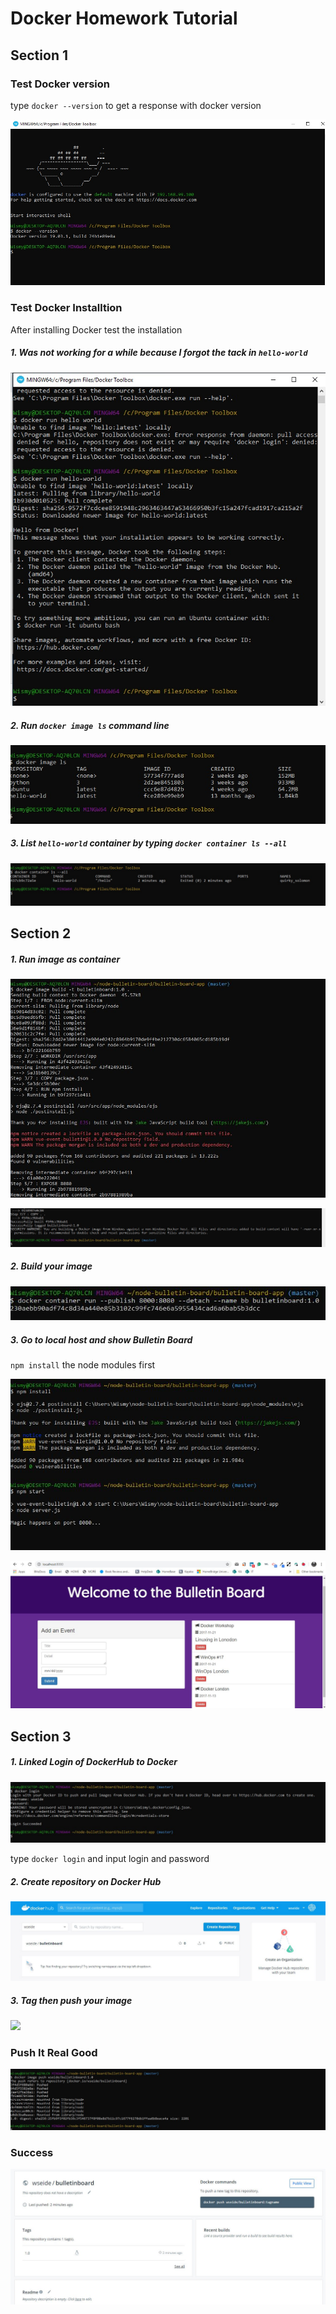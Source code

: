 # Docker Homework Tutorial

## Section 1

### Test Docker version

type `` docker --version `` to get a response with docker version

![](images/dockerversion.jpg)


### Test Docker Installtion

After installing Docker test the installation

##### 1. Was not working for a while because I forgot the tack  in  ``hello-world``

![](images/test1.jpg)

##### 2. Run `docker image ls` command line

![](images/test2.jpg)

##### 3. List `hello-world` container by typing `docker container ls --all`

![](images/test3.jpg)

## Section 2

##### 1. Run image as container

![](images/runbuild.JPG)

![](images/runbuild2.JPG)

##### 2. Build your image

![](images/runimage.JPG)

##### 3. Go to local host and show Bulletin Board

`npm install` the node modules first

![](images/npminstall.JPG)

![](images/bulletinboard.JPG)

## Section 3

##### 1. Linked Login of DockerHub to Docker

![](images/login.JPG)


type `docker login` and input login and password 

##### 2. Create repository on Docker Hub

![](images/bulletinrepo.JPG)

##### 3. Tag then push your image

![](images/impagetag.JPG)

### Push It Real Good

![](images/imagepush.JPG)

### Success

![](images/success.JPG)




